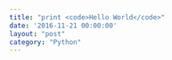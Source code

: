 ```yaml
---
title: "print <code>Hello World</code>"
date: '2016-11-21 00:00:00'
layout: "post"
category: "Python"
---
```

